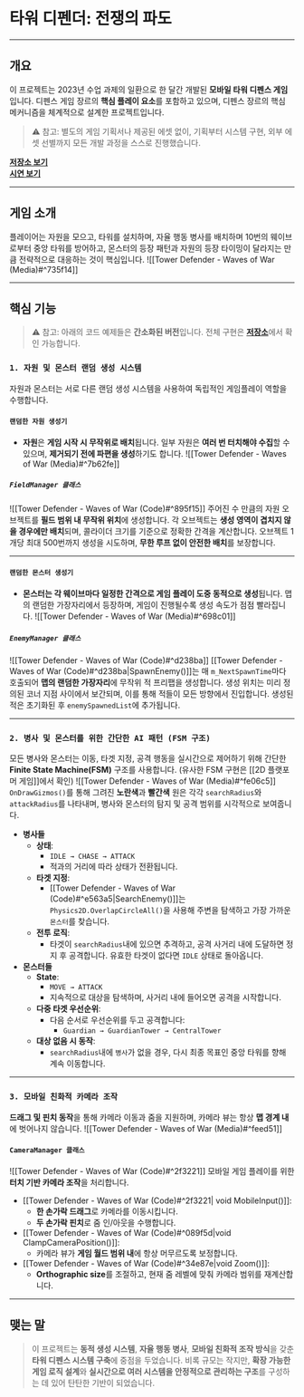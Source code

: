 # **타워 디펜더: 전쟁의 파도**
---
## **개요**
이 프로젝트는 2023년 수업 과제의 일환으로 한 달간 개발된 **모바일 타워 디펜스 게임**입니다. 디펜스 게임 장르의 **핵심 플레이 요소**를 포함하고 있으며, 디펜스 장르의 핵심 메커니즘을 체계적으로 설계한 프로젝트입니다.

> ⚠️ 참고: 별도의 게임 기획서나 제공된 에셋 없이, 기획부터 시스템 구현, 외부 에셋 선별까지 모든 개발 과정을 스스로 진행했습니다.

[**저장소 보기**](https://github.com/Woo95/Unity_Mobile_Game_Woo)<br/>[**시연 보기**](https://youtu.be/sOtYVJ6maYU)

---
## **게임 소개**
플레이어는 자원을 모으고, 타워를 설치하며, 자율 행동 병사를 배치하며 10번의 웨이브로부터 중앙 타워를 방어하고, 몬스터의 등장 패턴과 자원의 등장 타이밍이 달라지는 만큼 전략적으로 대응하는 것이 핵심입니다.
![[Tower Defender - Waves of War (Media)#^735f14]]

---
## **핵심 기능**
> ⚠️ 참고: 아래의 코드 예제들은 **간소화된 버전**입니다. 전체 구현은 [**저장소**](https://github.com/Woo95/Unity_Mobile_Game_Woo)에서 확인 가능합니다.
### `1. 자원 및 몬스터 랜덤 생성 시스템`
자원과 몬스터는 서로 다른 랜덤 생성 시스템을 사용하여 독립적인 게임플레이 역할을 수행합니다.
#### `랜덤한 자원 생성기`
- **자원**은 **게임 시작 시 무작위로 배치**됩니다. 일부 자원은 **여러 번 터치해야 수집**할 수 있으며, **제거되기 전에 파편을 생성**하기도 합니다.
![[Tower Defender - Waves of War (Media)#^7b62fe]]
##### `FieldManager 클래스`
![[Tower Defender - Waves of War (Code)#^895f15]]
주어진 수 만큼의 자원 오브젝트를 **필드 범위 내 무작위 위치**에 생성합니다. 각 오브젝트는 **생성 영역이 겹치지 않을 경우에만 배치**되며, 콜라이더 크기를 기준으로 정확한 간격을 계산합니다. 오브젝트 1개당 최대 500번까지 생성을 시도하며, **무한 루프 없이 안전한 배치**를 보장합니다.

---
#### `랜덤한 몬스터 생성기`
- **몬스터는 각 웨이브마다 일정한 간격으로 게임 플레이 도중 동적으로 생성**됩니다. 맵의 랜덤한 가장자리에서 등장하며, 게임이 진행될수록 생성 속도가 점점 빨라집니다.
![[Tower Defender - Waves of War (Media)#^698c01]]
##### `EnemyManager 클래스`
![[Tower Defender - Waves of War (Code)#^d238ba]]
[[Tower Defender - Waves of War (Code)#^d238ba|SpawnEnemy()]]는 매 `m_NextSpawnTime`마다 호출되어 **맵의 랜덤한 가장자리**에 무작위 적 프리팹을 생성합니다. 생성 위치는 미리 정의된 코너 지점 사이에서 보간되며, 이를 통해 적들이 모든 방향에서 진입합니다. 생성된 적은 초기화된 후 `enemySpawnedList`에 추가됩니다.

---
### `2. 병사 및 몬스터를 위한 간단한 AI 패턴 (FSM 구조)`
모든 병사와 몬스터는 이동, 타겟 지정, 공격 행동을 실시간으로 제어하기 위해 간단한 **Finite State Machine(FSM)** 구조를 사용합니다. (유사한 FSM 구현은 [[2D 플랫포머 게임]]에서 확인)
![[Tower Defender - Waves of War (Media)#^fe06c5]]
`OnDrawGizmos()`를 통해 그려진 **노란색**과 **빨간색** 원은 각각 `searchRadius`와 `attackRadius`를 나타내며, 병사와 몬스터의 탐지 및 공격 범위를 시각적으로 보여줍니다.
- **병사들**
    - **상태**:
        - `IDLE → CHASE → ATTACK`
        - 적과의 거리에 따라 상태가 전환됩니다.
    - **타겟 지정**:
        - [[Tower Defender - Waves of War (Code)#^e563a5|SearchEnemy()]]는 `Physics2D.OverlapCircleAll()`을 사용해 주변을 탐색하고 가장 가까운 `몬스터`를 찾습니다.
    - **전투 로직**:
        - 타겟이 `searchRadius`내에 있으면 추격하고, 공격 사거리 내에 도달하면 정지 후 공격합니다. 유효한 타겟이 없다면 `IDLE` 상태로 돌아옵니다.
- **몬스터들**
    - **State**:
        - `MOVE → ATTACK`
        - 지속적으로 대상을 탐색하며, 사거리 내에 들어오면 공격을 시작합니다.
    - **다중 타겟 우선순위**:
        - 다음 순서로 우선순위를 두고 공격합니다: 
	        - `Guardian → GuardianTower → CentralTower`
    - **대상 없음 시 동작**:
        - `searchRadius`내에 `병사`가 없을 경우, 다시 최종 목표인 중앙 타워를 향해 계속 이동합니다.
---
### `3. 모바일 친화적 카메라 조작`
**드래그 및 핀치 동작**을 통해 카메라 이동과 줌을 지원하며, 카메라 뷰는 항상 **맵 경계 내**에 벗어나지 않습니다.
![[Tower Defender - Waves of War (Media)#^feed51]]
#### `CameraManager 클래스`

![[Tower Defender - Waves of War (Code)#^2f3221]]
모바일 게임 플레이를 위한 **터치 기반 카메라 조작**을 처리합니다.
- [[Tower Defender - Waves of War (Code)#^2f3221| void MobileInput()]]:
    - **한 손가락 드래그**로 카메라를 이동시킵니다.
    - **두 손가락 핀치**로 줌 인/아웃을 수행합니다. 
- [[Tower Defender - Waves of War (Code)#^089f5d|void ClampCameraPosition()]]:
    - 카메라 뷰가 **게임 월드 범위 내**에 항상 머무르도록 보정합니다.
- [[Tower Defender - Waves of War (Code)#^34e87e|void Zoom()]]:
	- **Orthographic size**를 조절하고, 현재 줌 레벨에 맞춰 카메라 범위를 재계산합니다.

---
## **맺는 말**
> 이 프로젝트는 **동적 생성 시스템**, **자율 행동 병사**, **모바일 친화적 조작 방식**을 갖춘 **타워 디펜스 시스템 구축**에 중점을 두었습니다. 비록 규모는 작지만, **확장 가능한 게임 로직 설계**와 **실시간으로 여러 시스템을 안정적으로 관리하는 구조**를 구성하는 데 있어 탄탄한 기반이 되었습니다.